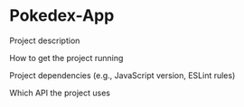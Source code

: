 # Pokedex-App

Project description

How to get the project running

Project dependencies (e.g., JavaScript version, ESLint rules)

Which API the project uses
